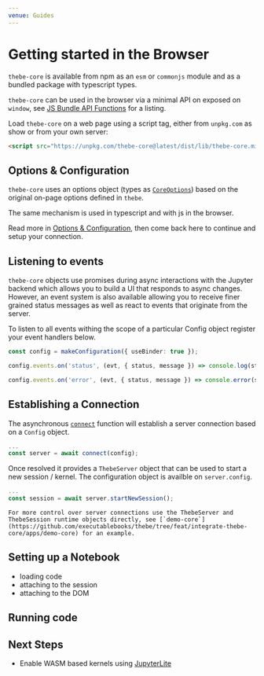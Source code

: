 ```yaml
---
venue: Guides
---
```


# Getting started in the Browser

`thebe-core` is available from npm as an `esm` or `commonjs` module and as a bundled package with typescript types.

`thebe-core` can be used in the browser via a minimal API on exposed on `window`, see [JS Bundle API Functions](reference/README.md#js-bundle-api-functions) for a listing.

Load `thebe-core` on a web page using a script tag, either from `unpkg.com` as show or from your own server:

```html
<script src="https://unpkg.com/thebe-core@latest/dist/lib/thebe-core.min.js"></script>
```

## Options & Configuration

`thebe-core` uses an options object (types as [`CoreOptions`](reference/interfaces/CoreOptions.md)) based on the original on-page options defined in `thebe`.

The same mechanism is used in typescript and with js in the browser.

Read more in [Options & Configuration](3a-configuration.md), then come back here to continue and setup your connection.

## Listening to events

`thebe-core` objects use promises during async interactions with the Jupyter backend which allows you to build a UI that responds to async changes. However, an event system is also available allowing you to receive finer grained status messages as well as react to events that originate from the server.

To listen to all events withing the scope of a particular Config object register your event handlers below.

```typescript
const config = makeConfiguration({ useBinder: true });

config.events.on('status', (evt, { status, message }) => console.log(status, message));

config.events.on('error', (evt, { status, message }) => console.error(status, message));
```

## Establishing a Connection

The asynchronous [`connect`](reference/modules.md#connect) function will establish a server connection based on a `Config` object.

```typescript
...
const server = await connect(config);
```

Once resolved it provides a `ThebeServer` object that can be used to start a new session / kernel. The configuration object is availble on `server.config`.

```typescript
...
const session = await server.startNewSession();
```

```{tip}
For more control over server connections use the ThebeServer and ThebeSession runtime objects directly, see [`demo-core`](https://github.com/executablebooks/thebe/tree/feat/integrate-thebe-core/apps/demo-core) for an example.
```

## Setting up a Notebook

- loading code
- attaching to the session
- attaching to the DOM

## Running code

## Next Steps

- Enable WASM based kernels using [JupyterLite](#enabling-jupyterlite)
